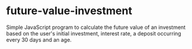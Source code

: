 # future-value-investment
Simple JavaScript program to calculate the future value of an investment
based on the user's initial investment, interest rate, a deposit occurring every 30 days
and an age.
